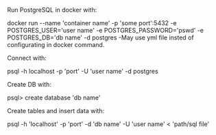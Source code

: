 Run PostgreSQL in docker with:

  docker run --name 'container name' -p 'some port':5432 -e POSTGRES_USER='user name' -e POSTGRES_PASSWORD='pswd' -e POSTGRES_DB='db name' -d postgres
  -May use yml file insted of configurating in docker command.
 
 Connect with:
 
  psql -h localhost -p 'port' -U 'user name' -d postgres
  
Create DB with:

  psql> create database 'db name'

Create tables and insert data with:

  psql -h 'localhost' -p 'port' -d 'db name' -U 'user name' < 'path/sql file'
